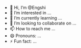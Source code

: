 - 👋 Hi, I’m @Engshi
- 👀 I’m interested in ...
- 🌱 I’m currently learning ...
- 💞️ I’m looking to collaborate on ...
- 📫 How to reach me ...
- 😄 Pronouns: ...
- ⚡ Fun fact: ...

<!---
Engshi/Engshi is a ✨ special ✨ repository because its `README.md` (this file) appears on your GitHub profile.
You can click the Preview link to take a look at your changes.
--->
